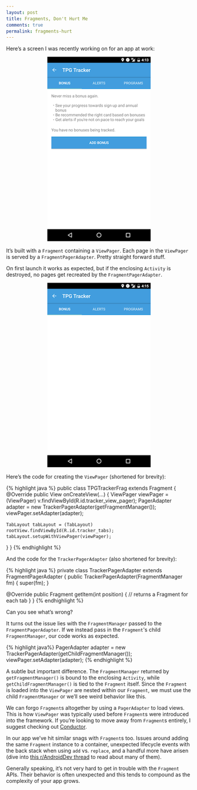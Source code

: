 ```yaml
---
layout: post
title: Fragments, Don't Hurt Me
comments: true
permalink: fragments-hurt
---
```


<!-- excerpt.start -->
Here’s a screen I was recently working on for an app at work:

<div style="text-align: center;"><img src="../assets/viewpager-good.png"></div>

It’s built with a `Fragment` containing a `ViewPager`. Each page in the `ViewPager` is served by a `FragmentPagerAdapter`. Pretty straight forward stuff.

On first launch it works as expected, but if the enclosing `Activity` is destroyed, no pages get recreated by the `FragmentPagerAdapter`.<!-- excerpt.end -->

<div style="text-align: center;"><img src="../assets/viewpager-bad.png"></div>

Here’s the code for creating the `ViewPager` (shortened for brevity):

{% highlight java %}
public class TPGTrackerFrag extends Fragment {
  @Override
  public View onCreateView(...) {
    ViewPager viewPager = (ViewPager) v.findViewById(R.id.tracker_view_pager);
    PagerAdapter adapter = new TrackerPagerAdapter(getFragmentManager());
    viewPager.setAdapter(adapter);

    TabLayout tabLayout = (TabLayout) rootView.findViewById(R.id.tracker_tabs);
    tabLayout.setupWithViewPager(viewPager);
  }
}
{% endhighlight %}

And the code for the `TrackerPagerAdapter` (also shortened for brevity):

{% highlight java %}
private class TrackerPagerAdapter extends FragmentPagerAdapter {
  public TrackerPagerAdapter(FragmentManager fm) {
    super(fm);
  }

  @Override
  public Fragment getItem(int position) {
    // returns a Fragment for each tab
  }
}
{% endhighlight %}

Can you see what’s wrong?

It turns out the issue lies with the `FragmentManager` passed to the `FragmentPagerAdapter`. If we instead pass in the `Fragment`'s child `FragmentManager`, our code works as expected.

{% highlight java%}
PagerAdapter adapter = new TrackerPagerAdapter(getChildFragmentManager());
viewPager.setAdapter(adapter);
{% endhighlight %}

A subtle but important difference. The `FragmentManager` returned by `getFragmentManager()` is bound to the enclosing `Activity`, while `getChildFragmentManager()` is tied to the `Fragment` itself. Since the `Fragment` is loaded into the `ViewPager` are nested within our `Fragment`, we must use the child `FragmentManager` or we’ll see weird behavior like this.

We can forgo `Fragment`s altogether by using a `PagerAdapter` to load views. This is how `ViewPager` was typically used before `Fragment`s were introduced into the framework. If you’re looking to move away from `Fragment`s entirely, I suggest checking out [Conductor](https://github.com/bluelinelabs/Conductor).

In our app we’ve hit similar snags with `Fragment`s too. Issues around adding the same `Fragment` instance to a container, unexpected lifecycle events with the back stack when using `add` vs. `replace`, and a handful more have arisen (dive into [this r/AndroidDev thread](https://www.reddit.com/r/androiddev/comments/53ca54/fragments_what_are_they_good_for/) to read about many of them).

Generally speaking, it’s not very hard to get in trouble with the `Fragment` APIs. Their behavior is often unexpected and this tends to compound as the complexity of your app grows.